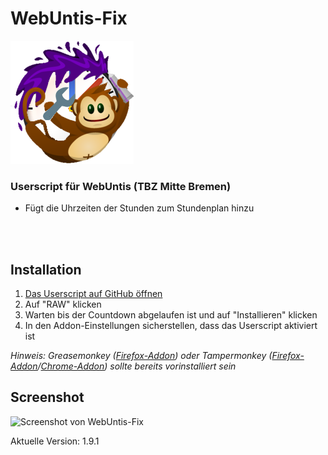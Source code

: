 # WebUntis-Fix
![picture alt](https://github.com/flosommerfeld/WebUntis-Fix/blob/master/icon.png "Logo")
### Userscript für WebUntis (TBZ Mitte Bremen) ###

* Fügt die Uhrzeiten der Stunden zum Stundenplan hinzu

<br/>
<br/>

 ## Installation

1. [Das Userscript auf GitHub öffnen](https://github.com/flosommerfeld/WebUntis-Fix/blob/master/webuntis1.9.user.js)
2. Auf "RAW" klicken
3. Warten bis der Countdown abgelaufen ist und auf "Installieren" klicken
4. In den Addon-Einstellungen sicherstellen, dass das Userscript aktiviert ist

*Hinweis: Greasemonkey ([Firefox-Addon](https://addons.mozilla.org/en-US/firefox/addon/greasemonkey/)) oder Tampermonkey ([Firefox-Addon](https://addons.mozilla.org/de/firefox/addon/tampermonkey/)/[Chrome-Addon](https://chrome.google.com/webstore/detail/tampermonkey/dhdgffkkebhmkfjojejmpbldmpobfkfo?hl=de)) sollte bereits vorinstalliert sein*


## Screenshot
![Screenshot von WebUntis-Fix](http://i.imgur.com/k6hSBap.png "Screenshot von WebUntis-Fix")




Aktuelle Version: 1.9.1
